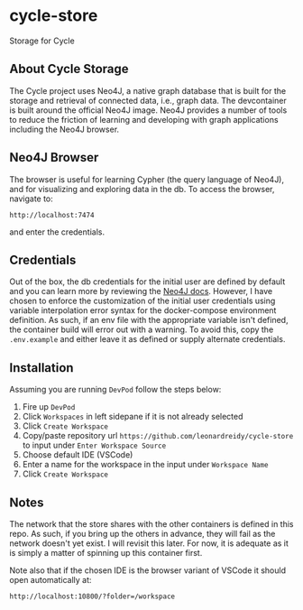 # cycle-store

Storage for Cycle

## About Cycle Storage

The Cycle project uses Neo4J, a native graph database that is built for the storage and retrieval of connected data, i.e., graph data. The devcontainer is built around the official Neo4J image. Neo4J provides a number of tools to reduce the friction of learning and developing with graph applications including the Neo4J browser.

## Neo4J Browser

The browser is useful for learning Cypher (the query language of Neo4J), and for visualizing and exploring data in the db. To access the browser, navigate to:

 `http://localhost:7474`

and enter the credentials.

## Credentials

Out of the box, the db credentials for the initial user are defined by default and you can learn more by reviewing the [Neo4J docs](https://neo4j.com/docs/operations-manual/current/configuration/set-initial-password/). However, I have chosen to enforce the customization of the initial user credentials using variable interpolation error syntax for the docker-compose environment definition. As such, if an env file with the appropriate variable isn't defined, the container build will error out with a warning. To avoid this, copy the `.env.example` and either leave it as defined or supply alternate credentials.

## Installation

Assuming you are running `DevPod` follow the steps below:

1) Fire up `DevPod`
2) Click `Workspaces` in left sidepane if it is not already selected
3) Click `Create Workspace`
4) Copy/paste repository url `https://github.com/leonardreidy/cycle-store` to input under `Enter Workspace Source`
5) Choose default IDE (VSCode)
6) Enter a name for the workspace in the input under `Workspace Name`
7) Click `Create Workspace`

## Notes

The network that the store shares with the other containers is defined in this repo. As such, if you bring up the others in advance, they will fail as the network doesn't yet exist. I will revisit this later. For now, it is adequate as it is simply a matter of spinning up this container first.

Note also that if the chosen IDE is the browser variant of VSCode it should open automatically at:

`http://localhost:10800/?folder=/workspace`